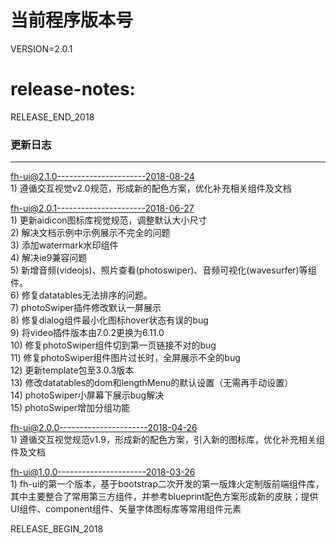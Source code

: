 
# 当前程序版本号
VERSION=2.0.1

# release-notes:

RELEASE_END_2018

### 更新日志
--------

fh-ui@2.1.0----------------------2018-08-24  
    1) 遵循交互视觉v2.0规范，形成新的配色方案，优化补充相关组件及文档

fh-ui@2.0.1----------------------2018-06-27   
	1) 更新aidicon图标库视觉规范，调整默认大小尺寸  
    2) 解决文档示例中示例展示不完全的问题  
    3) 添加watermark水印组件  
    4) 解决ie9兼容问题  
    5) 新增音频(videojs)、照片查看(photoswiper)、音频可视化(wavesurfer)等组件。  
    6) 修复datatables无法排序的问题。  
    7) photoSwiper插件修改默认一屏展示  
    8) 修复dialog组件最小化图标hover状态有误的bug  
    9) 将video插件版本由7.0.2更换为6.11.0  
    10) 修复photoSwiper组件切到第一页链接不对的bug  
    11) 修复photoSwiper组件图片过长时，全屏展示不全的bug  
    12) 更新template包至3.0.3版本  
    13) 修改datatables的dom和lengthMenu的默认设置（无需再手动设置）  
    14) photoSwiper小屏幕下展示bug解决  
    15) photoSwiper增加分组功能 

fh-ui@2.0.0----------------------2018-04-26  
	1) 遵循交互视觉规范v1.9，形成新的配色方案，引入新的图标库，优化补充相关组件及文档

fh-ui@1.0.0----------------------2018-03-26  
	1) fh-ui的第一个版本，基于bootstrap二次开发的第一版烽火定制版前端组件库，其中主要整合了常用第三方组件，并参考blueprint配色方案形成新的皮肤；提供UI组件、component组件、矢量字体图标库等常用组件元素

RELEASE_BEGIN_2018 